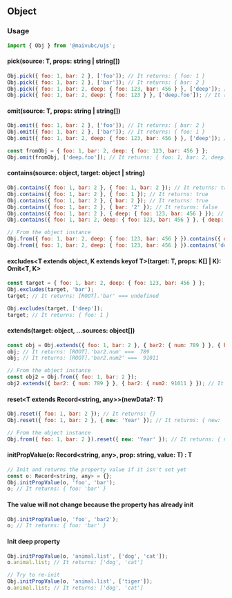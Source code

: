 ## Object

### Usage

```javascript
import { Obj } from '@maivubc/ujs';
```

#### pick<T extends object>(source: T, props: string | string[])

```javascript
Obj.pick({ foo: 1, bar: 2 }, ['foo']); // It returns: { foo: 1 }
Obj.pick({ foo: 1, bar: 2 }, ['bar']); // It returns: { bar: 2 }
Obj.pick({ foo: 1, bar: 2, deep: { foo: 123, bar: 456 } }, ['deep']); // It returns: { deep: { foo: 123, bar: 456 } }
Obj.pick({ foo: 1, bar: 2, deep: { foo: 123 } }, ['deep.foo']); // It returns: { deep: { foo: 123 } }
```

#### omit<T extends object>(source: T, props: string | string[])

```javascript
Obj.omit({ foo: 1, bar: 2 }, ['foo']); // It returns: { bar: 2 }
Obj.omit({ foo: 1, bar: 2 }, ['bar']); // It returns: { foo: 1 }
Obj.omit({ foo: 1, bar: 2, deep: { foo: 123, bar: 456 } }, ['deep']); // It returns: { foo: 1, bar: 2 }

const fromObj = { foo: 1, bar: 2, deep: { foo: 123, bar: 456 } };
Obj.omit(fromObj, ['deep.foo']); // It returns: { foo: 1, bar: 2, deep: { bar: 456 } }
```

#### contains(source: object, target: object | string)

```javascript
Obj.contains({ foo: 1, bar: 2 }, { foo: 1, bar: 2 }); // It returns: true
Obj.contains({ foo: 1, bar: 2 }, { foo: 1 }); // It returns: true
Obj.contains({ foo: 1, bar: 2 }, { bar: 2 }); // It returns: true
Obj.contains({ foo: 1, bar: 2 }, { bar: '2' }); // It returns: false
Obj.contains({ foo: 1, bar: 2 }, { deep: { foo: 123, bar: 456 } }); // It returns: false
Obj.contains({ foo: 1, bar: 2, deep: { foo: 123, bar: 456 } }, { deep: { foo: 123, bar: 456 } }); // It returns: true

// From the object instance
Obj.from({ foo: 1, bar: 2, deep: { foo: 123, bar: 456 } }).contains({ deep: { foo: 123, bar: 456 } }); // It returns: true
Obj.from({ foo: 1, bar: 2, deep: { foo: 123, bar: 456 } }).contains('deep.bar'); // It returns: true
```

#### excludes<T extends object, K extends keyof T>(target: T, props: K[] | K): Omit<T, K>

```javascript
const target = { foo: 1, bar: 2, deep: { foo: 123, bar: 456 } };
Obj.excludes(target, 'bar');
target; // It returns: [ROOT].'bar' === undefined

Obj.excludes(target, ['deep']);
target; // It returns: { foo: 1 }
```

#### extends(target: object, ...sources: object[])

```javascript
const obj = Obj.extends({ foo: 1, bar: 2 }, { bar2: { num: 789 } }, { bar2: { num2: 91011 } });
obj; // It returns: [ROOT].'bar2.num' ===  789
obj; // It returns: [ROOT].'bar2.num2' ===  91011

// From the object instance
const obj2 = Obj.from({ foo: 1, bar: 2 });
obj2.extends({ bar2: { num: 789 } }, { bar2: { num2: 91011 } }); // It returns: [ROOT].'bar2.num2' ===  91011
```

#### reset<T extends Record<string, any>>(newData?: T)

```javascript
Obj.reset({ foo: 1, bar: 2 }); // It returns: {}
Obj.reset({ foo: 1, bar: 2 }, { new: 'Year' }); // It returns: { new: 'Year' }

// From the object instance
Obj.from({ foo: 1, bar: 2 }).reset({ new: 'Year' }); // It returns: { new: 'Year' }
```

#### initPropValue<T>(o: Record<string, any>, prop: string, value: T) : T

```javascript
// Init and returns the property value if it isn't set yet
const o: Record<string, any> = {};
Obj.initPropValue(o, 'foo', 'bar');
o; // It returns: { foo: 'bar' }

```

#### The value will not change because the property has already init

```javascript
Obj.initPropValue(o, 'foo', 'bar2');
o; // It returns: { foo: 'bar' }
```

#### Init deep property

```javascript
Obj.initPropValue(o, 'animal.list', ['dog', 'cat']);
o.animal.list; // It returns: ['dog', 'cat']

// Try to re-init
Obj.initPropValue(o, 'animal.list', ['tiger']);
o.animal.list; // It returns: ['dog', 'cat']
```
